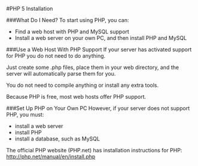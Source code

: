 #PHP 5 Installation


###What Do I Need?
To start using PHP, you can:

* Find a web host with PHP and MySQL support
* Install a web server on your own PC, and then install PHP and MySQL

###Use a Web Host With PHP Support
If your server has activated support for PHP you do not need to do anything.

Just create some .php files, place them in your web directory, and the server will automatically parse them for you.

You do not need to compile anything or install any extra tools.

Because PHP is free, most web hosts offer PHP support.

###Set Up PHP on Your Own PC
However, if your server does not support PHP, you must:

* install a web server
* install PHP
* install a database, such as MySQL

The official PHP website (PHP.net) has installation instructions for PHP: http://php.net/manual/en/install.php


